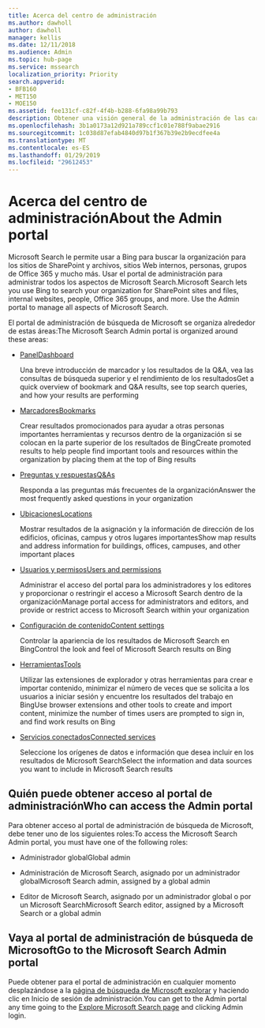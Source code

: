```yaml
---
title: Acerca del centro de administración
ms.author: dawholl
author: dawholl
manager: kellis
ms.date: 12/11/2018
ms.audience: Admin
ms.topic: hub-page
ms.service: mssearch
localization_priority: Priority
search.appverid:
- BFB160
- MET150
- MOE150
ms.assetid: fee131cf-c82f-4f4b-b288-6fa98a99b793
description: Obtener una visión general de la administración de las características del portal y obtener acceso a los permisos disponibles con Microsoft Search
ms.openlocfilehash: 3b1a0173a12d921a789ccf1c01e788f9abae2916
ms.sourcegitcommit: 1c038d87efab4840d97b1f367b39e2b9ecdfee4a
ms.translationtype: MT
ms.contentlocale: es-ES
ms.lasthandoff: 01/29/2019
ms.locfileid: "29612453"
---
```

# <a name="about-the-admin-portal"></a><span data-ttu-id="e49f6-103">Acerca del centro de administración</span><span class="sxs-lookup"><span data-stu-id="e49f6-103">About the Admin portal</span></span>

<span data-ttu-id="e49f6-p101">Microsoft Search le permite usar a Bing para buscar la organización para los sitios de SharePoint y archivos, sitios Web internos, personas, grupos de Office 365 y mucho más. Usar el portal de administración para administrar todos los aspectos de Microsoft Search.</span><span class="sxs-lookup"><span data-stu-id="e49f6-p101">Microsoft Search lets you use Bing to search your organization for SharePoint sites and files, internal websites, people, Office 365 groups, and more. Use the Admin portal to manage all aspects of Microsoft Search.</span></span>
  
<span data-ttu-id="e49f6-106">El portal de administración de búsqueda de Microsoft se organiza alrededor de estas áreas:</span><span class="sxs-lookup"><span data-stu-id="e49f6-106">The Microsoft Search Admin portal is organized around these areas:</span></span>
  
- [<span data-ttu-id="e49f6-107">Panel</span><span class="sxs-lookup"><span data-stu-id="e49f6-107">Dashboard</span></span>](get-insights.md)
    
    <span data-ttu-id="e49f6-108">Una breve introducción de marcador y los resultados de la Q&A, vea las consultas de búsqueda superior y el rendimiento de los resultados</span><span class="sxs-lookup"><span data-stu-id="e49f6-108">Get a quick overview of bookmark and Q&A results, see top search queries, and how your results are performing</span></span>
    
- [<span data-ttu-id="e49f6-109">Marcadores</span><span class="sxs-lookup"><span data-stu-id="e49f6-109">Bookmarks</span></span>](create-and-manage-bookmarks.md)
    
    <span data-ttu-id="e49f6-110">Crear resultados promocionados para ayudar a otras personas importantes herramientas y recursos dentro de la organización si se colocan en la parte superior de los resultados de Bing</span><span class="sxs-lookup"><span data-stu-id="e49f6-110">Create promoted results to help people find important tools and resources within the organization by placing them at the top of Bing results</span></span>
    
- [<span data-ttu-id="e49f6-111">Preguntas y respuestas</span><span class="sxs-lookup"><span data-stu-id="e49f6-111">Q&As</span></span>](create-and-manage-qas.md)
    
    <span data-ttu-id="e49f6-112">Responda a las preguntas más frecuentes de la organización</span><span class="sxs-lookup"><span data-stu-id="e49f6-112">Answer the most frequently asked questions in your organization</span></span>
    
- [<span data-ttu-id="e49f6-113">Ubicaciones</span><span class="sxs-lookup"><span data-stu-id="e49f6-113">Locations</span></span>](add-a-location.md)
    
    <span data-ttu-id="e49f6-114">Mostrar resultados de la asignación y la información de dirección de los edificios, oficinas, campus y otros lugares importantes</span><span class="sxs-lookup"><span data-stu-id="e49f6-114">Show map results and address information for buildings, offices, campuses, and other important places</span></span>
    
- [<span data-ttu-id="e49f6-115">Usuarios y permisos</span><span class="sxs-lookup"><span data-stu-id="e49f6-115">Users and permissions</span></span>](add-users.md)
    
    <span data-ttu-id="e49f6-116">Administrar el acceso del portal para los administradores y los editores y proporcionar o restringir el acceso a Microsoft Search dentro de la organización</span><span class="sxs-lookup"><span data-stu-id="e49f6-116">Manage portal access for administrators and editors, and provide or restrict access to Microsoft Search within your organization</span></span>
    
- [<span data-ttu-id="e49f6-117">Configuración de contenido</span><span class="sxs-lookup"><span data-stu-id="e49f6-117">Content settings</span></span>](content-settings.md)
    
    <span data-ttu-id="e49f6-118">Controlar la apariencia de los resultados de Microsoft Search en Bing</span><span class="sxs-lookup"><span data-stu-id="e49f6-118">Control the look and feel of Microsoft Search results on Bing</span></span>
    
- [<span data-ttu-id="e49f6-119">Herramientas</span><span class="sxs-lookup"><span data-stu-id="e49f6-119">Tools</span></span>](admin-portal-tools.md)
    
    <span data-ttu-id="e49f6-120">Utilizar las extensiones de explorador y otras herramientas para crear e importar contenido, minimizar el número de veces que se solicita a los usuarios a iniciar sesión y encuentre los resultados del trabajo en Bing</span><span class="sxs-lookup"><span data-stu-id="e49f6-120">Use browser extensions and other tools to create and import content, minimize the number of times users are prompted to sign in, and find work results on Bing</span></span>
    
- [<span data-ttu-id="e49f6-121">Servicios conectados</span><span class="sxs-lookup"><span data-stu-id="e49f6-121">Connected services</span></span>](connected-services.md)
    
    <span data-ttu-id="e49f6-122">Seleccione los orígenes de datos e información que desea incluir en los resultados de Microsoft Search</span><span class="sxs-lookup"><span data-stu-id="e49f6-122">Select the information and data sources you want to include in Microsoft Search results</span></span>
    
## <a name="who-can-access-the-admin-portal"></a><span data-ttu-id="e49f6-123">Quién puede obtener acceso al portal de administración</span><span class="sxs-lookup"><span data-stu-id="e49f6-123">Who can access the Admin portal</span></span>

<span data-ttu-id="e49f6-124">Para obtener acceso al portal de administración de búsqueda de Microsoft, debe tener uno de los siguientes roles:</span><span class="sxs-lookup"><span data-stu-id="e49f6-124">To access the Microsoft Search Admin portal, you must have one of the following roles:</span></span>
  
- <span data-ttu-id="e49f6-125">Administrador global</span><span class="sxs-lookup"><span data-stu-id="e49f6-125">Global admin</span></span>
    
- <span data-ttu-id="e49f6-126">Administración de Microsoft Search, asignado por un administrador global</span><span class="sxs-lookup"><span data-stu-id="e49f6-126">Microsoft Search admin, assigned by a global admin</span></span>
    
- <span data-ttu-id="e49f6-127">Editor de Microsoft Search, asignado por un administrador global o por un Microsoft Search</span><span class="sxs-lookup"><span data-stu-id="e49f6-127">Microsoft Search editor, assigned by a Microsoft Search or a global admin</span></span>
    
## <a name="go-to-the-microsoft-search-admin-portal"></a><span data-ttu-id="e49f6-128">Vaya al portal de administración de búsqueda de Microsoft</span><span class="sxs-lookup"><span data-stu-id="e49f6-128">Go to the Microsoft Search Admin portal</span></span>

<span data-ttu-id="e49f6-129">Puede obtener para el portal de administración en cualquier momento desplazándose a la [página de búsqueda de Microsoft explorar](https://www.bing.com/business/explore) y haciendo clic en Inicio de sesión de administración.</span><span class="sxs-lookup"><span data-stu-id="e49f6-129">You can get to the Admin portal any time going to the [Explore Microsoft Search page](https://www.bing.com/business/explore) and clicking Admin login.</span></span> 